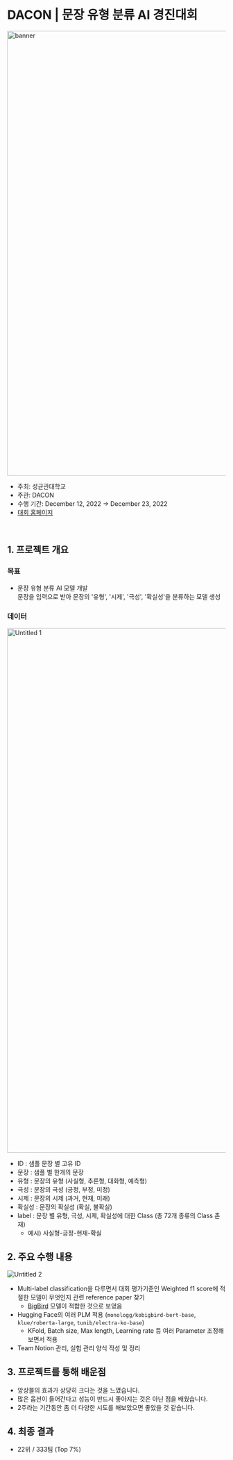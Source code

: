 # DACON |  문장 유형 분류 AI 경진대회
<img width="1024" alt="banner" src="https://user-images.githubusercontent.com/103119868/229272028-6d04e7e7-5610-4df2-8aa9-6c7bab547b1e.png">

- 주최: 성균관대학교
- 주관: DACON
- 수행 기간: December 12, 2022 → December 23, 2022
- <a href="https://dacon.io/competitions/official/236037/overview/description" target="_blank" rel="noreferrer noopener">대회 홈페이지</a>

<br>

## 1. 프로젝트 개요
### 목표
- 문장 유형 분류 AI 모델 개발  
    문장을 입력으로 받아 문장의 '유형', '시제', '극성', '확실성'을 분류하는 모델 생성


### 데이터
<img width="1208" alt="Untitled 1" src="https://user-images.githubusercontent.com/103119868/218712977-fda1a19b-3121-40bb-81e1-2c3d5f12dcaa.png">

- ID : 샘플 문장 별 고유 ID
- 문장 : 샘플 별 한개의 문장
- 유형 : 문장의 유형 (사실형, 추론형, 대화형, 예측형)
- 극성 : 문장의 극성 (긍정, 부정, 미정)
- 시제 : 문장의 시제 (과거, 현재, 미래)
- 확실성 : 문장의 확실성 (확실, 불확실)
- label : 문장 별 유형, 극성, 시제, 확실성에 대한 Class (총 72개 종류의 Class 존재)
    - 예시) 사실형-긍정-현재-확실
    

## 2. 주요 수행 내용
![Untitled 2](https://user-images.githubusercontent.com/103119868/218712993-2f988986-0f76-4e58-99f5-3f17d7bb9e5b.png)


- Multi-label classification을 다루면서 대회 평가기준인 Weighted f1 score에 적절한 모델이 무엇인지 관련 reference paper 찾기
    - <a href="https://ieeexplore.ieee.org/stamp/stamp.jsp?arnumber=9826728" target="_blank" rel="noreferrer noopener">BigBird</a> 모델이 적합한 것으로 보였음
- Hugging Face의 여러 PLM 적용 (`monologg/kobigbird-bert-base`, `klue/roberta-large`, `tunib/electra-ko-base`)
    - KFold, Batch size, Max length, Learning rate 등 여러 Parameter 조정해보면서 적용
- Team Notion 관리, 실험 관리 양식 작성 및 정리


## 3. 프로젝트를 통해 배운점
- 앙상블의 효과가 상당히 크다는 것을 느꼈습니다.
- 많은 옵션이 들어간다고 성능이 반드시 좋아지는 것은 아닌 점을 배웠습니다.
- 2주라는 기간동안 좀 더 다양한 시도를 해보았으면 좋았을 것 같습니다.


## 4. 최종 결과
- 22위 / 333팀 (Top 7%)